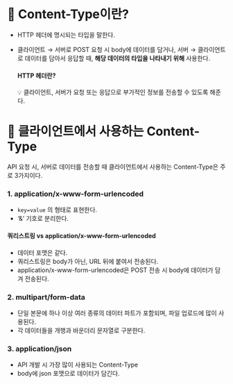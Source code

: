 
# 📌 Content-Type이란?

- HTTP 헤더에 명시되는 타입을 말한다.
- 클라이언트 → 서버로 POST 요청 시 body에 데이터를 담거나, 
서버 → 클라이언트로 데이터를 담아서 응답할 때,
**해당 데이터의 타입을 나타내기 위해** 사용한다.

  #### HTTP 헤더란?
  <aside>
  💡 클라이언트, 서버가 요청 또는 응답으로 부가적인 정보를 전송할 수 있도록 해준다.
  
  </aside>

# 📌 클라이언트에서 사용하는 Content-Type

API 요청 시, 서버로 데이터를 전송할 때 클라이언트에서 사용하는 Content-Type은 주로 3가지이다.

### 1. application/x-www-form-urlencoded

- `key=value` 의 형태로 표현한다.
- ‘&’ 기호로 분리한다.

#### 쿼리스트링 vs application/x-www-form-urlencoded

- 데이터 포맷은 같다.
- 쿼리스트링은 body가 아닌, URL 뒤에 붙여서 전송된다.
- application/x-www-form-urlencoded은 POST 전송 시 body에 데이터가 담겨 전송된다.

### 2. multipart/form-data

- 단일 본문에 하나 이상 여러 종류의 데이터 파트가 포함되며, 파일 업로드에 많이 사용된다.
- 각 데이터들을 개행과 바운더리 문자열로 구분한다.

### 3. application/json

- API 개발 시 가장 많이 사용되는 Content-Type
- body에 json 포맷으로 데이터가 담긴다.
